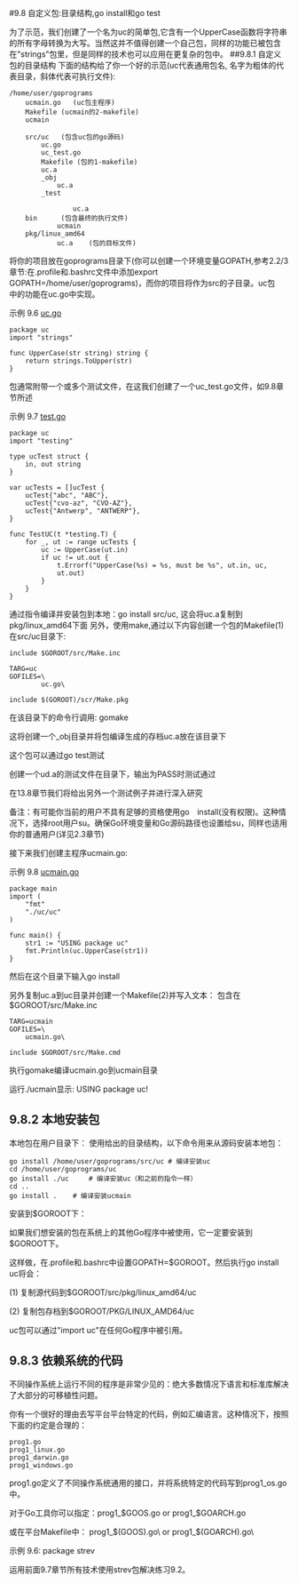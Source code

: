 #9.8 自定义包:目录结构,go install和go test

为了示范，我们创建了一个名为uc的简单包,它含有一个UpperCase函数将字符串的所有字母转换为大写。当然这并不值得创建一个自己包，同样的功能已被包含在"strings"包里，但是同样的技术也可以应用在更复杂的包中。
##9.8.1 自定义包的目录结构
下面的结构给了你一个好的示范(uc代表通用包名, 名字为粗体的代表目录，斜体代表可执行文件):	
	
	/home/user/goprograms		ucmain.go	(uc包主程序)		Makefile (ucmain的2-makefile)		ucmain				src/uc	 (包含uc包的go源码)			uc.go		 	uc_test.go		 	Makefile (包的1-makefile)		 	uc.a		 	_obj				uc.a			_test									uc.a		bin		 (包含最终的执行文件)			 	ucmain			pkg/linux_amd64					uc.a	(包的目标文件)
将你的项目放在goprograms目录下(你可以创建一个环境变量GOPATH,参考2.2/3章节:在.profile和.bashrc文件中添加export GOPATH=/home/user/goprograms)，而你的项目将作为src的子目录。uc包　中的功能在uc.go中实现。

示例 9.6 [uc.go](exmaples/chapter_9/uc.go)
	
	package uc
	import "strings"
	
	func UpperCase(str string) string {
		return strings.ToUpper(str)
	} 
        
包通常附带一个或多个测试文件，在这我们创建了一个uc_test.go文件，如9.8章节所述

示例 9.7 [test.go](examples/chapter_9/uc.go)

	package uc
	import "testing"
	
	type ucTest struct { 
		in, out string
	}
	
	var ucTests = []ucTest {
		ucTest{"abc", "ABC"},
		ucTest{"cvo-az", "CVO-AZ"},
		ucTest{"Antwerp", "ANTWERP"},
	}
	
	func TestUC(t *testing.T) {
		for _, ut := range ucTests {
			uc := UpperCase(ut.in)
			if uc != ut.out {
				t.Errorf("UpperCase(%s) = %s, must be %s", ut.in, uc, 
				ut.out)
			}
		}
	}
通过指令编译并安装包到本地：go install src/uc, 这会将uc.a复制到pkg/linux_amd64下面
另外，使用make,通过以下内容创建一个包的Makefile(1)在src/uc目录下:
	
	include $GOROOT/src/Make.inc
	
	TARG=uc
	GOFILES=\
			uc.go\
		
	include $(GOROOT)/scr/Make.pkg
在该目录下的命令行调用: gomake

这将创建一个_obj目录并将包编译生成的存档uc.a放在该目录下

这个包可以通过go test测试

创建一个ud.a的测试文件在目录下，输出为PASS时测试通过

在13.8章节我们将给出另外一个测试例子并进行深入研究

备注：有可能你当前的用户不具有足够的资格使用go　install(没有权限)。这种情况下，选择root用户su。确保Go环境变量和Go源码路径也设置给su，同样也适用你的普通用户(详见2.3章节)

接下来我们创建主程序ucmain.go:

示例 9.8 [ucmain.go](/examples/chapter_9/ucmain.go)

	package main
	import (
		"fmt"
		"./uc/uc"
	)
	
	func main() {
		str1 := "USING package uc"
		fmt.Println(uc.UpperCase(str1))
	}
	
然后在这个目录下输入go install

另外复制uc.a到uc目录并创建一个Makefile(2)并写入文本：
包含在$GOROOT/src/Make.inc

	TARG=ucmain
	GOFILES=\
		ucmain.go\
	
	include $GOROOT/src/Make.cmd
	
执行gomake编译ucmain.go到ucmain目录

运行./ucmain显示: USING package uc!

## 9.8.2 本地安装包
本地包在用户目录下：
使用给出的目录结构，以下命令用来从源码安装本地包：
	
	go install /home/user/goprograms/src/uc # 编译安装uc	cd /home/user/goprograms/uc	go install ./uc 	# 编译安装uc（和之前的指令一样）	cd ..	go install .	# 编译安装ucmain
安装到$GOROOT下：
如果我们想安装的包在系统上的其他Go程序中被使用，它一定要安装到$GOROOT下。
这样做，在.profile和.bashrc中设置GOPATH=$GOROOT。然后执行go install uc将会：

(1) 复制源代码到$GOROOT/src/pkg/linux_amd64/uc

(2) 复制包存档到$GOROOT/PKG/LINUX_AMD64/uc

uc包可以通过"import uc"在任何Go程序中被引用。


## 9.8.3 依赖系统的代码

不同操作系统上运行不同的程序是非常少见的：绝大多数情况下语言和标准库解决了大部分的可移植性问题。

你有一个很好的理由去写平台平台特定的代码，例如汇编语言。这种情况下，按照下面的约定是合理的：

	prog1.go	prog1_linux.go	prog1_darwin.go	prog1_windows.go
prog1.go定义了不同操作系统通用的接口，并将系统特定的代码写到prog1_os.go中。
对于Go工具你可以指定：prog1_$GOOS.go or prog1_$GOARCH.go
或在平台Makefile中： prog1_$(GOOS).go\ or prog1_$(GOARCH).go\
示例 9.6: package strev
运用前面9.7章节所有技术使用strev包解决练习9.2。